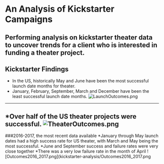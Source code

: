 # An Analysis of Kickstarter Campaigns
Performing analysis on kickstarter theater data to uncover trends for a client who is interested in funding a theater project.
---
## Kickstarter Findings
* In the US, historically May and June have been the most successful launch date months for theater.
* January, February, September, March and December have been the least successful launch date months.
![LaunchOutcomes.png](kickstarter-analysis/LaunchOutcomes.png)
---
*Over half of the US theater projects were successful.
![TheaterOutcomes.png](kickstarter-analysis/TheaterOutcomes.png)
---
###2016-2017, the most recent data available
*January through May launch dates had a high success rate for US theater, with March and May being the most successful.
*June and September success and failure rates were very close together
*There was a very low failure rate in the month of April
![Outcomes2016_2017.png](kickstarter-analysis/Outcomes2016_2017.png
